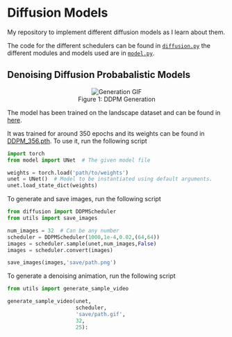 # Diffusion Models
My repository to implement different diffusion models as I learn about them.

The code for the different schedulers can be found in [`diffusion.py`](diffusion.py) the different modules and models used are in [`model.py`](model.py). 

## Denoising Diffusion Probabalistic Models

 <p align="center">
  <img src="assets/DDPM/generation.gif" alt="Generation GIF">
  <br>
  Figure 1: DDPM Generation
</p>

The model has been trained on the landscape dataset and can be found in [here](https://www.kaggle.com/datasets/arnaud58/landscape-pictures). 

It was trained for around 350 epochs and its weights can be found in [DDPM_356.pth](weights/DDPM_356.pth). To use it, run the following script
```python
import torch
from model import UNet  # The given model file

weights = torch.load('path/to/weights')
unet = UNet()  # Model to be instantiated using default arguments.
unet.load_state_dict(weights)
```
To generate and save images, run the following script
```python
from diffusion import DDPMScheduler
from utils import save_images

num_images = 32  # Can be any number
scheduler = DDPMScheduler(1000,1e-4,0.02,(64,64))
images = scheduler.sample(unet,num_images,False)
images = scheduler.convert(images)

save_images(images,'save/path.png')
```
To generate a denoising animation, run the following script
```python
from utils import generate_sample_video

generate_sample_video(unet,
                      scheduler,
                      'save/path.gif',
                      32,
                      25):
```